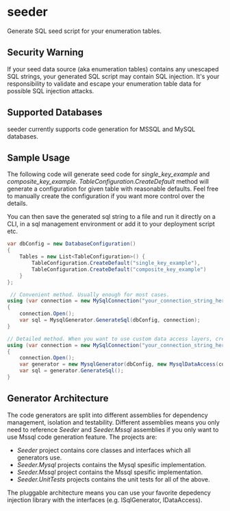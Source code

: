 # seeder
Generate SQL seed script for your enumeration tables.

## Security Warning
If your seed data source (aka enumeration tables) contains any unescaped SQL strings, your generated SQL script may contain SQL injection. It's your responsibility to validate and escape your enumeration table data for possible SQL injection attacks.

## Supported Databases
seeder currently supports code generation for MSSQL and MySQL databases.

## Sample Usage

The following code will generate seed code for *single_key_example* and *composite_key_example*. *TableConfiguration.CreateDefault* method will generate a configuration for given table with reasonable defaults. Feel free to manually create the configuration if you want more control over the details.

You can then save the generated sql string to a file and run it directly on a CLI, in a sql management environment or add it to your deployment script etc.

```c#
var dbConfig = new DatabaseConfiguration()
{
    Tables = new List<TableConfiguration>() {
        TableConfiguration.CreateDefault("single_key_example"),
        TableConfiguration.CreateDefault("composite_key_example")
    }
};

 // Convenient method. Usually enough for most cases.
using (var connection = new MySqlConnection("your_connection_string_here"))
{
    connection.Open();
    var sql = MysqlGenerator.GenerateSql(dbConfig, connection);
}

// Detailed method. When you want to use custom data access layers, create the generator with a factory or use dependency injection for creating the generator etc.
using (var connection = new MySqlConnection("your_connection_string_here"))
{
    connection.Open();
    var generator = new MysqlGenerator(dbConfig, new MysqlDataAccess(connection));
    var sql = generator.GenerateSql();
}
```

## Generator Architecture
The code generators are split into different assemblies for dependency management, isolation and testability. Different assemblies means you only need to reference *Seeder* and *Seeder.Mssql* assemblies if you only want to use Mssql code generation feature. The projects are:
* *Seeder* project contains core classes and interfaces which all generators use.
* *Seeder.Mysql* projects contains the Mysql spesific implementation.
* *Seeder.Mssql* project contains the Mssql spesific implementation.
* *Seeder.UnitTests* projects contains the unit tests for all of the above.

The pluggable architecture means you can use your favorite depedency injection library with the interfaces (e.g. ISqlGenerator, IDataAccess).
